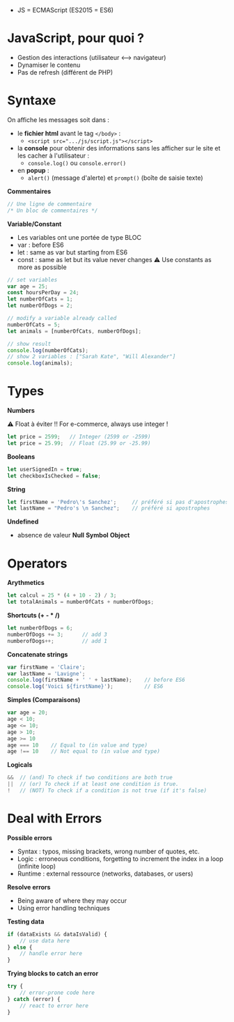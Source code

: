 - JS = ECMAScript (ES2015 = ES6)

# JavaScript, pour quoi ?
- Gestion des interactions (utilisateur <--> navigateur)
- Dynamiser le contenu
- Pas de refresh (différent de PHP)

# Syntaxe
On affiche les messages soit dans :
- le **fichier html** avant le tag ```</body>``` : 
    - ```<script src=".../js/script.js"></script>```
- la **console** pour obtenir des informations sans les afficher sur le site et les cacher à l'utilisateur : 
    - ```console.log()``` ou ```console.error()```
- en **popup** : 
    - ```alert()``` (message d'alerte) et ```prompt()``` (boîte de saisie texte)

**Commentaires**
```javascript
// Une ligne de commentaire
/* Un bloc de commentaires */
```
**Variable/Constant**
- Les variables ont une portée de type BLOC
- var : before ES6
- let : same as var but starting from ES6
- const : same as let but its value never changes
:warning: Use constants as more as possible

```javascript
// set variables
var age = 25;
const hoursPerDay = 24;
let numberOfCats = 1;
let numberOfDogs = 2;

// modify a variable already called
numberOfCats = 5;
let animals = [numberOfCats, numberOfDogs];

// show result
console.log(numberOfCats);
// show 2 variables : ["Sarah Kate", "Will Alexander"]
console.log(animals);       
```

# Types

**Numbers**

:warning: Float à éviter !! For e-commerce, always use integer !
```javascript
let price = 2599;   // Integer (2599 or -2599)
let price = 25.99;  // Float (25.99 or -25.99)
```
**Booleans**
```javascript
let userSignedIn = true;
let checkboxIsChecked = false;
```
**String**
```javascript
let firstName = 'Pedro\'s Sanchez';     // préféré si pas d'apostrophes et pour concaténation
let lastName = "Pedro's \n Sanchez";    // préféré si apostrophes
```
**Undefined**
- absence de valeur
**Null**
**Symbol**
**Object**

# Operators

**Arythmetics**
```javascript
let calcul = 25 * (4 + 10 - 2) / 3;
let totalAnimals = numberOfCats + numberOfDogs;
```
**Shortcuts (+ - * /)**
```javascript
let numberOfDogs = 6;
numberOfDogs += 3;      // add 3
numberofDogs++;         // add 1 
```
**Concatenate strings**
```javascript
var firstName = 'Claire';
var lastName = 'Lavigne';
console.log(firstName + ' ' + lastName);    // before ES6
console.log('Voici ${firstName}');          // ES6
```
**Simples (Comparaisons)**
```javascript
var age = 20;
age < 10;
age <= 10;
age > 10;
age >= 10
age === 10    // Equal to (in value and type)
age !== 10    // Not equal to (in value and type)
```
**Logicals**
```javascript
&&  // (and) To check if two conditions are both true
||  // (or) To check if at least one condition is true.
!   // (NOT) To check if a condition is not true (if it's false)
```

# Deal with Errors
**Possible errors**
- Syntax : typos, missing brackets, wrong number of quotes, etc.
- Logic : erroneous conditions, forgetting to increment the index in a loop (infinite loop)
- Runtime : external ressource (networks, databases, or users)

**Resolve errors**
- Being aware of where they may occur
- Using error handling techniques

**Testing data**
```javascript
if (dataExists && dataIsValid) {
    // use data here
} else {
    // handle error here
}
```
**Trying blocks to catch an error**
```javascript
try {
    // error-prone code here
} catch (error) {
    // react to error here
}
```
